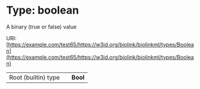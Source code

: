 
# Type: boolean


A binary (true or false) value

URI: [https://example.com/test65/https://w3id.org/biolink/biolinkml/types/Boolean](https://example.com/test65/https://w3id.org/biolink/biolinkml/types/Boolean)

|  |  |  |
| --- | --- | --- |
| Root (builtin) type | | **Bool** |
